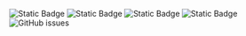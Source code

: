 ![Static Badge](https://img.shields.io/badge/blacklists-60-000000) ![Static Badge](https://img.shields.io/badge/blacklisted-3006971-cc0000) ![Static Badge](https://img.shields.io/badge/whitelisted-2242-00CC00) ![Static Badge](https://img.shields.io/badge/streaming_blacklist-28106-000000) ![GitHub issues](https://img.shields.io/github/issues/fabriziosalmi/blacklists)
